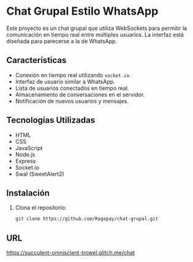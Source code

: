 # Chat Grupal Estilo WhatsApp

Este proyecto es un chat grupal que utiliza WebSockets para permitir la comunicación en tiempo real entre múltiples usuarios. La interfaz está diseñada para parecerse a la de WhatsApp.

## Características

- Conexión en tiempo real utilizando `socket.io`.
- Interfaz de usuario similar a WhatsApp.
- Lista de usuarios conectados en tiempo real.
- Almacenamiento de conversaciones en el servidor.
- Notificación de nuevos usuarios y mensajes.

## Tecnologías Utilizadas

- HTML
- CSS
- JavaScript
- Node.js
- Express
- Socket.io
- Swal (SweetAlert2)

## Instalación

1. Clona el repositorio:

   ```bash
   git clone https://github.com/Ragepay/chat-grupal.git

## URL

https://succulent-omniscient-trowel.glitch.me/chat